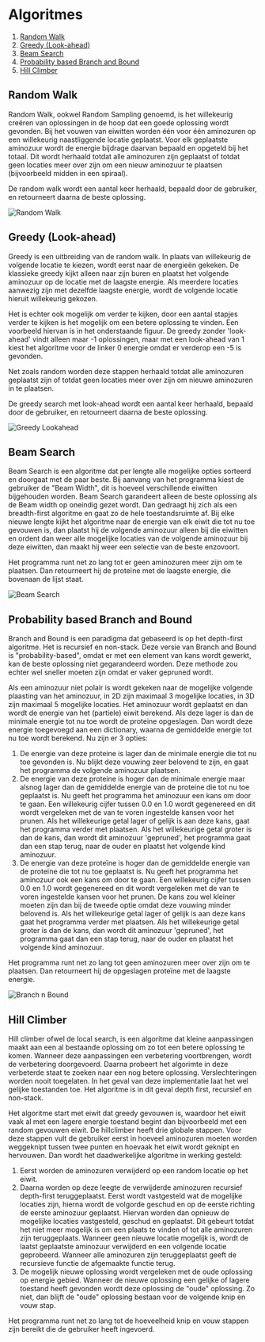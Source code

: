 # Algoritmes

1. [Random Walk](#random-walk)
2. [Greedy (Look-ahead)](#greedy-look-ahead)
3. [Beam Search](#beam-search)
4. [Probability based Branch and Bound](#probability-based-branch-and-bound)
5. [Hill Climber](#hill-climber)


## **Random Walk**<a name="Randomwalk"></a>

Random Walk, ookwel Random Sampling genoemd, is het willekeurig creëren van oplossingen in de hoop dat een goede oplossing wordt gevonden. Bij het vouwen van eiwitten worden één voor één aminozuren op een willekeurig naastliggende locatie geplaatst. Voor elk geplaatste aminozuur wordt de energie bijdrage daarvan bepaald en opgeteld bij het totaal. Dit wordt herhaald totdat alle aminozuren zijn geplaatst of totdat geen locaties meer over zijn om een nieuw aminozuur te plaatsen (bijvoorbeeld midden in een spiraal).

De random walk wordt een aantal keer herhaald, bepaald door de gebruiker, en retourneert daarna de beste oplossing.

![Random Walk](assets/README-0e88c2fc.png)

## **Greedy (Look-ahead)**<a name="Greedy"></a>

Greedy is een uitbreiding van de random walk. In plaats van willekeurig de volgende locatie te kiezen, wordt eerst naar de energieën gekeken. De klassieke greedy kijkt alleen naar zijn buren en plaatst het volgende aminozuur op de locatie met de laagste energie. Als meerdere locaties aanwezig zijn met dezelfde laagste energie, wordt de volgende locatie hieruit willekeurig gekozen.

Het is echter ook mogelijk om verder te kijken, door een aantal stapjes verder te kijken is het mogelijk om een betere oplossing te vinden. Een voorbeeld hiervan is in het onderstaande figuur. De greedy zonder 'look-ahead' vindt alleen maar -1 oplossingen, maar met een look-ahead van 1 kiest het algoritme voor de linker 0 energie omdat er verderop een -5 is gevonden.

Net zoals random worden deze stappen herhaald totdat alle aminozuren geplaatst zijn of totdat geen locaties meer over zijn om nieuwe aminozuren in te plaatsen.

De greedy search met look-ahead wordt een aantal keer herhaald, bepaald door de gebruiker, en retourneert daarna de beste oplossing.

![Greedy Lookahead](assets/README-73a621af.png)

## **Beam Search**<a name="Beam"></a>

Beam Search is een algoritme dat per lengte alle mogelijke opties sorteerd en doorgaat met de paar beste. Bij aanvang van het programma kiest de gebruiker de "Beam Width", dit is hoeveel verschillende eiwitten bijgehouden worden. Beam Search garandeert alleen de beste oplossing als de Beam width op oneindig gezet wordt. Dan gedraagt hij zich als een breadth-first algoritme en gaat zo de hele toestandsruimte af. Bij elke nieuwe lengte kijkt het algoritme naar de energie van elk eiwit die tot nu toe gevouwen is, dan plaatst hij de volgende aminozuur alleen bij die eiwitten en ordent dan weer alle mogelijke locaties van de volgende aminozuur bij deze eiwitten, dan maakt hij weer een selectie van de beste enzovoort.

Het programma runt net zo lang tot er geen aminozuren meer zijn om te plaatsen. Dan retourneert hij de proteïne met de laagste energie, die bovenaan de lijst staat.

![Beam Search](assets/README-25a489a1.png)

## **Probability based Branch and Bound**<a name="BranchnBound"></a>

Branch and Bound is een paradigma dat gebaseerd is op het depth-first algoritme. Het is recursief en non-stack. Deze versie van Branch and Bound is "probability-based", omdat er met een element van kans wordt gewerkt, kan de beste oplossing niet gegarandeerd worden. Deze methode zou echter wel sneller moeten zijn omdat er vaker gepruned wordt.

Als een aminozuur niet polair is wordt gekeken naar de mogelijke volgende plaasting van het aminozuur, in 2D zijn maximaal 3 mogelijke locaties, in 3D zijn maximaal 5 mogelijke locaties. Het aminozuur wordt geplaatst en dan wordt de energie van het (partiele) eiwit berekend. Als deze lager is dan de minimale energie tot nu toe wordt de proteine opgeslagen. Dan wordt deze energie toegevoegd aan een dictionary, waarna de gemiddelde energie tot nu toe wordt berekend. Nu zijn er 3 opties:

1. De energie van deze proteine is lager dan de minimale energie die tot nu toe gevonden is. Nu blijkt deze vouwing zeer belovend te zijn, en gaat het programma de volgende aminozuur plaatsen.
2. De energie van deze proteine is hoger dan de minimale energie maar alsnog lager dan de gemiddelde energie van de proteine die tot nu toe geplaatst is. Nu geeft het programma het aminozuur een kans om door te gaan. Een willekeurig cijfer tussen 0.0 en 1.0 wordt gegenereed en dit wordt vergeleken met de van te voren ingestelde kansen voor het prunen. Als het willekeurige getal lager of gelijk is aan deze kans, gaat het programma verder met plaatsen. Als het willekeurige getal groter is dan de kans, dan wordt dit aminozuur 'gepruned', het programma gaat dan een stap terug, naar de ouder en plaatst het volgende kind aminozuur.
3. De energie van deze proteïne is hoger dan de gemiddelde energie van de proteïne die tot nu toe geplaatst is. Nu geeft het programma het aminozuur ook een kans om door te gaan. Een willekeurig cijfer tussen 0.0 en 1.0 wordt gegenereed en dit wordt vergeleken met de van te voren ingestelde kansen voor het prunen. De kans zou wel kleiner moeten zijn dan bij de tweede optie omdat deze vouwing minder belovend is. Als het willekeurige getal lager of gelijk is aan deze kans  gaat het programma verder met plaatsen. Als het willekeurige getal groter is dan de kans, dan wordt dit aminozuur 'gepruned', het programma gaat dan een stap terug, naar de ouder en plaatst het volgende kind aminozuur.

Het programma runt net zo lang tot geen aminozuren meer over zijn om te plaatsen. Dan retourneert hij de opgeslagen proteïne met de laagste energie.

![Branch n Bound](assets/README-886c390f.png)

## **Hill Climber**<a name="Hillclimber"></a>

Hill climber ofwel de local search, is een algoritme dat kleine aanpassingen maakt aan een al bestaande oplossing om zo tot een betere oplossing te komen. Wanneer deze aanpassingen een verbetering voortbrengen, wordt de verbetering doorgevoerd. Daarna probeert het algorimte in deze verbeterde staat te zoeken naar een nog betere oplossing. Verslechteringen worden nooit toegelaten. In het geval van deze implementatie laat het wel gelijke toestanden toe. Het algoritme is in dit geval depth first, recursief en non-stack. 

Het algoritme start met eiwit dat greedy gevouwen is, waardoor het eiwit vaak al met een lagere energie toestand begint dan bijvoorbeeld met een random gevouwen eiwit. De hillclimber heeft drie globale stappen. Voor deze stappen vult de gebruiker eerst in hoeveel aminozuren moeten worden weggeknipt tussen twee punten en hoevaak het eiwit wordt geknipt en hervouwen. Dan wordt het daadwerkelijke algoritme in werking gesteld:

1. Eerst worden de aminozuren verwijderd op een random locatie op het eiwit.
2. Daarna worden op deze leegte de verwijderde aminozuren recursief depth-first teruggeplaatst. Eerst wordt vastgesteld wat de mogelijke locaties zijn, hierna wordt de volgorde geschud en op de eerste richting de eerste aminozuur geplaatst. Hiervan worden dan opnieuw de mogelijke locaties vastgesteld, geschud en geplaatst. Dit gebeurt totdat het niet meer mogelijk is om een plaats te vinden of tot alle aminozuren zijn teruggeplaats. Wanneer geen nieuwe locatie mogelijk is, wordt de laatst geplaatste aminozuur verwijderd en een volgende locatie geprobeerd. Wanneer alle aminozuren zijn teruggeplaatst geeft de recursieve functie de afgemaakte functie terug.
3. De mogelijk nieuwe oplossing wordt vergeleken met de oude oplossing op energie gebied. Wanneer de nieuwe oplossing een gelijke of lagere toestand heeft gevonden wordt deze oplossing de "oude" oplossing. Zo niet, dan blijft de "oude" oplossing bestaan voor de volgende knip en vouw stap. 

Het programma runt net zo lang tot de hoeveelheid knip en vouw stappen zijn bereikt die de gebruiker heeft ingevoerd.


